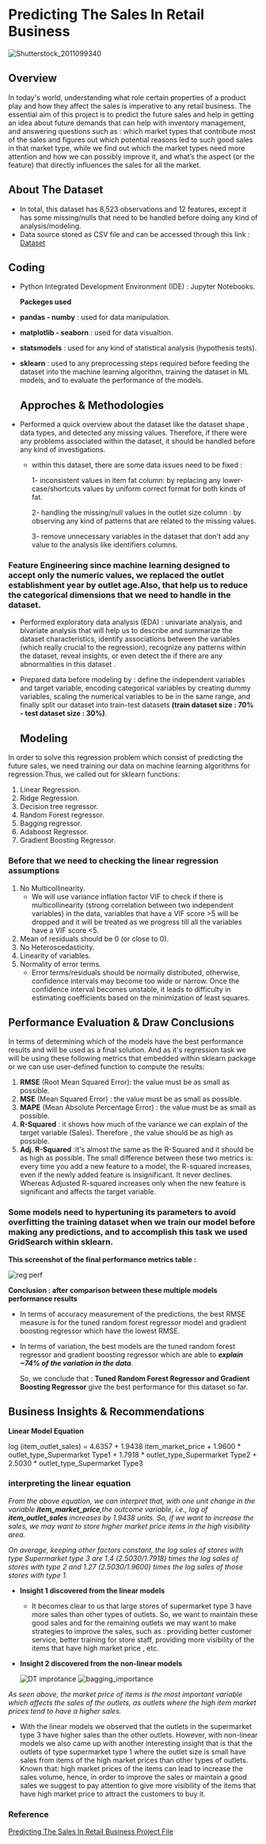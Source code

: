 # Predicting The Sales In Retail Business 

![Shutterstock_2011099340](https://github.com/hayasalman/Supermarkets-Sales-Predictions-Regression/assets/71796909/eb33196a-bce0-4ede-9573-68a22bf1657f)

## Overview 

In today's world, understanding what role certain properties of a product play and how they affect the sales is imperative to any retail business. The essential aim of this project is to predict the future sales and help in getting an idea about future demands that can help with inventory management, and answering questions such as : which market types that contribute most of the sales and figures out which  potential reasons led to such good sales in that market type, while we find out which the market types need more attention and how we can possibly improve it, and what’s the aspect (or the feature) that directly influences the sales for all the market.

## About The Dataset

- In total, this dataset has 8,523 observations and 12 features, except it has some missing/nulls that need to be handled before doing any kind of analysis/modeling.
- Data source stored as CSV file and can be accessed through this link : [Dataset](https://github.com/hayasalman/Supermarkets-Sales-Predictions-Regression/blob/main/SupermarketSalesData.csv)

## Coding
-  Python Integrated Development Environment (IDE) : Jupyter Notebooks.

   **Packeges used** 
  * **pandas - numby** : used for data manipulation.
  * **matplotlib - seaborn** : used for data visualtion.
  * **statsmodels** : used for any kind of statistical analysis (hypothesis tests).
  * **sklearn** : used to any preprocessing steps required before feeding the dataset into the machine learning algorithm,
    training the dataset in ML models, and to evaluate the performance of the models.

    ## Approches & Methodologies
    
-  Performed a quick overview about the dataset like the dataset shape , data types, and detected any missing values. Therefore, if there were any problems associated within the dataset, it 
   should be handled before any kind of investigations.

   * within this dataset, there are some data issues need to be fixed :

     1- inconsistent values in item fat column: by replacing any lower-case/shortcuts values by uniform correct format for both kinds of fat.

     2- handling the missing/null values in the outlet size column : by observing any kind of patterns that are related to the missing values.

     3- remove unnecessary variables in the dataset that don't add any value to the analysis like identifiers columns.

### **Feature Engineering** since machine learning designed to accept only the numeric values, we replaced the outlet establishment year by outlet age.Also, that help us to reduce the categorical dimensions that we need to handle in the dataset.

- Performed exploratory data analysis (EDA) : univariate analysis, and bivariate analysis that will help us to describe and summarize the dataset characteristics, identify associations between 
  the variables (which really crucial to the regression), recognize any patterns within the dataset, reveal insights, or even detect the if there are any abnormalities in this dataset .
  
- Prepared data before modeling by : define the independent variables and target variable, encoding categorical variables by creating dummy variables, scaling the numerical variables
  to be in the same range, and finally split our dataset into train-test datasets
  **(train dataset size : 70% - test dataset size : 30%)**.

  ## Modeling
  
In order to solve this regression problem which consist of predicting the future sales, we need training our data on machine learning 
algorithms for regression.Thus, we called out for sklearn functions: 
  
  1. Linear Regression.
  2. Ridge Regression.
  3. Decision tree regressor.
  4. Random Forest regressor.
  5. Bagging regressor.
  6. Adaboost Regressor.
  7. Gradient Boosting Regressor.

  ### **Before that we need to checking the linear regression assumptions**
  
  1. No Multicollinearity.
     - We will use variance inflation factor VIF to check if there is multicollinearity (strong correlation between two independent variables) in the data,
       variables that have a VIF score >5 will be dropped and it will be treated as we progress till all the variables have a VIF score <5.
  3. Mean of residuals should be 0 (or close to 0).
  4. No Heteroscedasticity.
  5. Linearity of variables.
  6. Normality of error terms.
     - Error terms/residuals should be normally distributed, otherwise, confidence intervals may become too wide or narrow. Once the confidence interval becomes unstable, it leads to
       difficulty in estimating coefficients based on the minimization of least squares.

## Performance Evaluation & Draw Conclusions

In terms of determining which of the models have the best performance results and will be used as a final solution.
And as it's regression task we will be using these following metrics that embedded within sklearn package or we can use user-defined function to compute the results:

1. **RMSE** (Root Mean Squared Error): the value must be as small as possible.
2. **MSE** (Mean Squared Error) : the value must be as small as possible.
3. **MAPE** (Mean Absolute Percentage Error) : the value must be as small as possible.
4. **R-Squared** : it shows how much of the variance we can explain of the target variable (Sales). Therefore , the value should be as high as possible.
5. **Adj. R-Squared** :it's almost the same as the R-Squared and it should be as high as possible. The small difference between these two metrics is: every time you add a new feature to a model, the R-squared increases, even if the newly added feature is insignificant. It never declines. Whereas Adjusted R-squared increases only when the new feature is significant and affects the target variable.

### **Some models need to hypertuning its parameters to avoid overfitting the training dataset when we train our model before making any predictions, and to accomplish this task we used GridSearch within sklearn.**

   **This screenshot of the final performance metrics table :**
   
   ![reg perf](https://github.com/hayasalman/Supermarkets-Sales-Predictions-Regression/assets/71796909/0b8d5153-1fb3-4b08-92a2-36f5c4389f79)

   **Conclusion : after comparison between these multiple models performance results** 

   - In terms of accuracy measurement of the predictions, the best RMSE measure is for the tuned random forest regressor model
   and gradient boosting regressor which have the lowest RMSE.
   - In terms of variation, the best models are the tuned random forest regressor and gradient boosting regressor which are able
     to ***explain ~74% of the variation in the data***.

     So, we conclude that : **Tuned Random Forest Regressor and Gradient Boosting Regressor** give the best performance for this dataset so far.
 
   ##  Business Insights & Recommendations 

  **Linear Model Equation**
  
  log (item_outlet_sales) = 4.6357 + 1.9438 item_market_price + 1.9600 * outlet_type_Supermarket Type1 + 1.7918 * outlet_type_Supermarket Type2 + 2.5030 * outlet_type_Supermarket Type3

  ### **interpreting the linear equation**

  *From the above equation, we can interpret that, with one unit change in the variable **item_market_price**,the outcome variable, i.e., log of **item_outlet_sales** 
  increases by 1.9438 units. So, if we want to increase the sales, we may want to store higher market price items in the high visibility area.*
  
  *On average, keeping other factors constant, the log sales of stores with type Supermarket type 3 are 1.4 (2.5030/1.7918) times the log sales of stores with type 2 and 1.27 (2.5030/1.9600) 
   times the log sales of those stores with type 1.*
  
  - **Insight 1 discovered from the linear models**
    
     - It becomes clear to us that large stores of supermarket type 3 have more sales than other types of outlets.
       So, we want to maintain these good sales and for the remaining outlets we may want to make strategies to improve the sales, such as : providing better
       customer service, better training for store staff, providing more visibility of the items that have high market price , etc.

- **Insight 2 discovered from the non-linear models**
  
  ![DT improtance](https://github.com/hayasalman/Supermarkets-Sales-Predictions-Regression/assets/71796909/3ea93f38-6786-463f-85ee-b64ed662c3c1) ![bagging_importance](https://github.com/hayasalman/Supermarkets-Sales-Predictions-Regression/assets/71796909/2d74904c-e4fe-43a0-b569-7e2407eeaa3b)

*As seen above, the market price of items is the most important variable which affects the sales of the outlets, as outlets where the high item market prices tend to have a higher sales.*
  
- With the linear models we observed that the outlets in the supermarket type 3 have higher sales than the other outlets. However, with non-linear models we also came up with another interesting insight that is that the outlets of type supermarket type 1 where the outlet size is small have sales from items of the high market prices than other types of outlets. Known that: high market prices of the items can lead to increase the sales volume, hence, in order to improve the sales or maintain a good sales we suggest to pay attention to give more visibility of the items that have high market price to attract the customers to buy it.


### **Reference**
[Predicting The Sales In Retail Business Project File](https://github.com/hayasalman/Supermarkets-Sales-Predictions-Regression/blob/main/Supermarkets%20Sales%20Predictions%20.ipynb)
  
   

   


    
